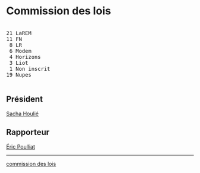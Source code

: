 Commission des lois
===================


<pre class="composition">

21 LaREM
11 FN
 8 LR
 6 Modem
 4 Horizons
 3 Liot
 1 Non inscrit
19 Nupes

</pre>


Président
---------

[Sacha Houlié][président]


Rapporteur
-----------

[Éric Poulliat][rapporteur]


<hr class="separator">

[commission des lois][officiel]



[président]: https://www.assemblee-nationale.fr/dyn/deputes/PA722150
[rapporteur]: https://www.assemblee-nationale.fr/dyn/deputes/PA719600
[officiel]: https://www.assemblee-nationale.fr/dyn/16/organes/commissions-permanentes/lois/composition
